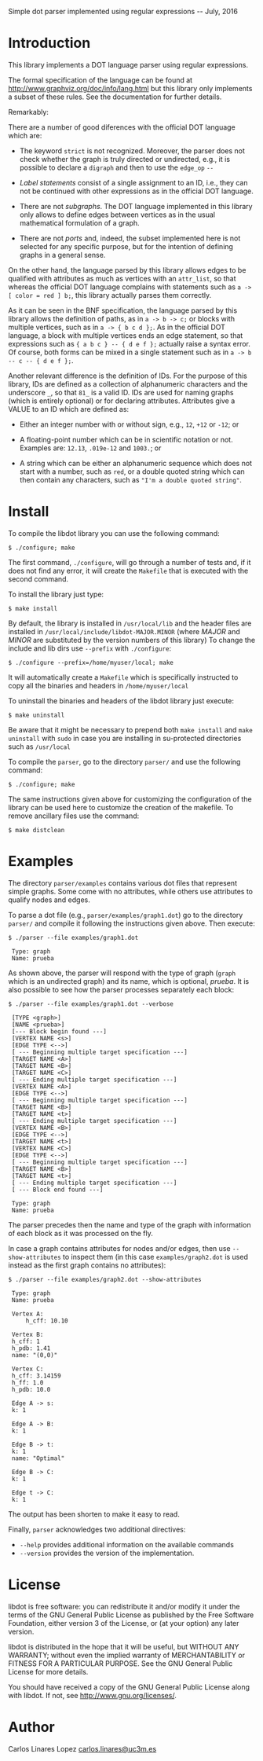 Simple dot parser implemented using regular expressions -- July, 2016


# Introduction #

This library implements a DOT language parser using regular
expressions.

The formal specification of the language can be found at
http://www.graphviz.org/doc/info/lang.html but this library only
implements a subset of these rules. See the documentation for further
details.

Remarkably:

There are a number of good diferences with the official DOT language
which are:

* The keyword `strict` is not recognized. Moreover, the parser does
  not check whether the graph is truly directed or undirected, e.g.,
  it is possible to declare a `digraph` and then to use the
  `edge_op` `--`

* *Label statements* consist of a single assignment to an ID, i.e.,
  they can not be continued with other expressions as in the official
  DOT language.

* There are not *subgraphs*. The DOT language implemented in this
  library only allows to define edges between vertices as in the usual
  mathematical formulation of a graph.

* There are not *ports* and, indeed, the subset implemented here is
  not selected for any specific purpose, but for the intention of
  defining graphs in a general sense.

On the other hand, the language parsed by this library allows edges to
be qualified with attributes as much as vertices with an
`attr_list`, so that whereas the official DOT language complains
with statements such as `a -> [ color = red ] b;`, this library
actually parses them correctly.
  
As it can be seen in the BNF specification, the language parsed by
this library allows the definition of paths, as in `a -> b -> c;` or
blocks with multiple vertices, such as in `a -> { b c d };`. As in
the official DOT language, a block with multiple vertices ends an edge
statement, so that expressions such as `{ a b c } -- { d e f };`
actually raise a syntax error. Of course, both forms can be mixed in a
single statement such as in `a -> b -- c -- { d e f };`.

Another relevant difference is the definition of IDs. For the purpose
of this library, IDs are defined as a collection of alphanumeric
characters and the underscore `_`, so that `81_` is a
valid ID. IDs are used for naming graphs (which is entirely optional)
or for declaring attributes. Attributes give a VALUE to an ID which
are defined as:

* Either an integer number with or without sign, e.g., `12`, `+12`
  or `-12`; or

* A floating-point number which can be in scientific notation or
  not. Examples are: `12.13`, `.019e-12` and `1003.`; or

* A string which can be either an alphanumeric sequence which does not
  start with a number, such as `red`, or a double quoted string
  which can then contain any characters, such as `"I'm a double
  quoted string"`.


# Install #

To compile the libdot library you can use the following command:

    $ ./configure; make

The first command, `./configure`, will go through a number of tests
and, if it does not find any error, it will create the `Makefile` that
is executed with the second command.

To install the library just type:

    $ make install

By default, the library is installed in `/usr/local/lib` and the
header files are installed in `/usr/local/include/libdot-MAJOR.MINOR`
(where *MAJOR* and *MINOR* are substituted by the version numbers of
this library) To change the include and lib dirs use `--prefix` with
`./configure`:

    $ ./configure --prefix=/home/myuser/local; make

It will automatically create a `Makefile` which is specifically
instructed to copy all the binaries and headers in
`/home/myuser/local`

To uninstall the binaries and headers of the libdot library just
execute:

    $ make uninstall

Be aware that it might be necessary to prepend both `make
install` and `make uninstall` with `sudo` in case you are installing
in su-protected directories such as `/usr/local`

To compile the `parser`, go to the directory `parser/` and use the
following command:

    $ ./configure; make

The same instructions given above for customizing the configuration of
the library can be used here to customize the creation of the
makefile. To remove ancillary files use the command:

    $ make distclean


# Examples #

The directory `parser/examples` contains various dot files that
represent simple graphs. Some come with no attributes, while others
use attributes to qualify nodes and edges.

To parse a dot file (e.g., `parser/examples/graph1.dot`) go to the
directory `parser/` and compile it following the instructions given
above. Then execute:

    $ ./parser --file examples/graph1.dot

     Type: graph
     Name: prueba

As shown above, the parser will respond with the type of graph
(`graph` which is an undirected graph) and its name, which is
optional, *prueba*. It is also possible to see how the parser
processes separately each block:

    $ ./parser --file examples/graph1.dot --verbose

     [TYPE <graph>]
     [NAME <prueba>]
     [--- Block begin found ---]
     [VERTEX NAME <s>]
     [EDGE TYPE <-->]
     [ --- Beginning multiple target specification ---]
     [TARGET NAME <A>]
     [TARGET NAME <B>]
     [TARGET NAME <C>]
     [ --- Ending multiple target specification ---]
     [VERTEX NAME <A>]
     [EDGE TYPE <-->]
     [ --- Beginning multiple target specification ---]
     [TARGET NAME <B>]
     [TARGET NAME <t>]
     [ --- Ending multiple target specification ---]
     [VERTEX NAME <B>]
     [EDGE TYPE <-->]
     [TARGET NAME <t>]
     [VERTEX NAME <C>]
     [EDGE TYPE <-->]
     [ --- Beginning multiple target specification ---]
     [TARGET NAME <B>]
     [TARGET NAME <t>]
     [ --- Ending multiple target specification ---]
     [ --- Block end found ---]

     Type: graph
     Name: prueba
    
The parser precedes then the name and type of the graph with
information of each block as it was processed on the fly.

In case a graph contains attributes for nodes and/or edges, then use
`--show-attributes` to inspect them (in this case
`examples/graph2.dot` is used instead as the first graph contains no
attributes):

    $ ./parser --file examples/graph2.dot --show-attributes

     Type: graph
     Name: prueba
    
     Vertex A:
    	 h_cff: 10.10

     Vertex B:
	 h_cff: 1
	 h_pdb: 1.41
	 name: "(0,0)"

     Vertex C:
	 h_cff: 3.14159
	 h_ff: 1.0
	 h_pdb: 10.0

     Edge A -> s:
	 k: 1

     Edge A -> B:
	 k: 1

     Edge B -> t:
	 k: 1
	 name: "Optimal"

     Edge B -> C:
	 k: 1

     Edge t -> C:
	 k: 1

The output has been shorten to make it easy to read.

Finally, `parser` acknowledges two additional directives:

* `--help` provides additional information on the available commands
* `--version` provides the version of the implementation.


# License #

libdot is free software: you can redistribute it and/or modify it
under the terms of the GNU General Public License as published by the
Free Software Foundation, either version 3 of the License, or (at your
option) any later version.

libdot is distributed in the hope that it will be useful, but
WITHOUT ANY WARRANTY; without even the implied warranty of
MERCHANTABILITY or FITNESS FOR A PARTICULAR PURPOSE.  See the GNU
General Public License for more details.

You should have received a copy of the GNU General Public License
along with libdot.  If not, see <http://www.gnu.org/licenses/>.


# Author #

Carlos Linares Lopez <carlos.linares@uc3m.es>

